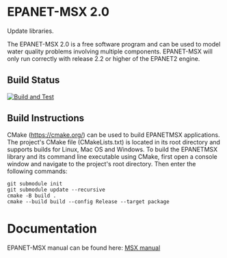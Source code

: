 # EPANET-MSX 2.0

Update libraries. 

The EPANET-MSX 2.0 is a free software program and can be used to model water quality problems involving multiple components. 
EPANET-MSX will only run correctly with release 2.2 or higher of the EPANET2 engine. 

## Build Status
[![Build and Test](../../actions/workflows/build-and-test.yml/badge.svg)](../../actions/workflows/build-and-test.yml)


## Build Instructions

CMake (https://cmake.org/) can be used to build EPANETMSX applications. The project's CMake file (CMakeLists.txt) is located in its 
root directory and supports builds for Linux, Mac OS and Windows. To build the EPANETMSX library and its command line executable 
using CMake, first open a console window and navigate to the project's root directory. Then enter the following commands:

```
git submodule init
git submodule update --recursive
cmake -B build .
cmake --build build --config Release --target package
```

# Documentation
EPANET-MSX manual can be found here: [MSX manual](https://github.com/USEPA/EPANETMSX/blob/master/Doc/EPANETMSX.pdf)
